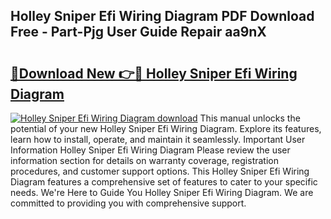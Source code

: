 ## Holley Sniper Efi Wiring Diagram PDF Download Free - Part-Pjg User Guide Repair aa9nX

# <h2><a href="http://dftu81.blite.top/?on=Holley+Sniper+Efi+Wiring+Diagram">🔗Download New 👉🔴 Holley Sniper Efi Wiring Diagram</a></h2>

[![Holley Sniper Efi Wiring Diagram download](https://i.imgur.com/lujVjoI.png)](http://dftu81.blite.top/?on=Holley+Sniper+Efi+Wiring+Diagram)
This manual unlocks the potential of your new Holley Sniper Efi Wiring Diagram. Explore its features, learn how to install, operate, and maintain it seamlessly. Important User Information Holley Sniper Efi Wiring Diagram Please review the user information section for details on warranty coverage, registration procedures, and customer support options. This Holley Sniper Efi Wiring Diagram features a comprehensive set of features to cater to your specific needs. We're Here to Guide You Holley Sniper Efi Wiring Diagram. We are committed to providing you with comprehensive support.
